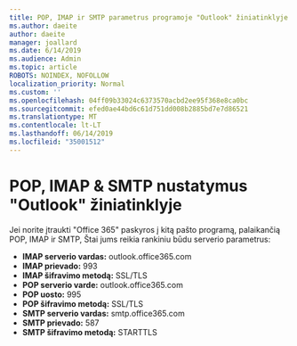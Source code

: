 ```yaml
---
title: POP, IMAP ir SMTP parametrus programoje "Outlook" žiniatinklyje
ms.author: daeite
author: daeite
manager: joallard
ms.date: 6/14/2019
ms.audience: Admin
ms.topic: article
ROBOTS: NOINDEX, NOFOLLOW
localization_priority: Normal
ms.custom: ''
ms.openlocfilehash: 04ff09b33024c6373570acbd2ee95f368e8ca0bc
ms.sourcegitcommit: efed0ae44bd6c61d751dd008b2885bd7e7d86521
ms.translationtype: MT
ms.contentlocale: lt-LT
ms.lasthandoff: 06/14/2019
ms.locfileid: "35001512"
---
```

# <a name="pop-imap--smtp-settings-for-outlook-on-the-web"></a>POP, IMAP & SMTP nustatymus "Outlook" žiniatinklyje

Jei norite įtraukti "Office 365" paskyros į kitą pašto programą, palaikančią POP, IMAP ir SMTP, Štai jums reikia rankiniu būdu serverio parametrus:
  
- **IMAP serverio vardas:** outlook.office365.com
- **IMAP prievado:** 993
- **IMAP šifravimo metodą:** SSL/TLS
- **POP serverio varde:** outlook.office365.com  
- **POP uosto:** 995  
- **POP šifravimo metodą:** SSL/TLS  
- **SMTP serverio vardas:** smtp.office365.com
- **SMTP prievado:** 587
- **SMTP šifravimo metodą:** STARTTLS